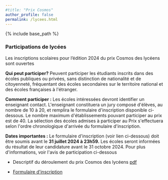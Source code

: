 ```yaml
---
#title: "Prix Cosmos"
author_profile: false
permalink: /lycees.html
---
```


{% include base_path %}



### Participations de lycées

Les inscriptions scolaires pour l’édition 2024 du prix Cosmos des
lycéens sont ouvertes

**Qui peut participer?**
Peuvent participer les étudiants inscrits dans des écoles publiques ou privées, sans distinction de nationalité et de citoyenneté, fréquentant des écoles secondaires sur le territoire national et des écoles françaises à l'étranger.

**Comment participer :** Les écoles intéressées devront identifier un enseignant contact. L'enseignant constituera un  jury composé d'élèves, au nombre de 10 à 20, et remplira le formulaire d'inscription disponible ci-dessous. Le nombre maximum d'établissements pouvant participer au prix est de 40. La sélection des écoles admises à participer au Prix s'effectuera selon l'ordre chronologique d'arrivée du formulaire d'inscription.

**Dates importantes :** Le formulaire d'inscription (voir lien ci-dessous) doit être soumis avant le **31 juillet 2024 à 23h59.**
Les écoles seront informées du résultat de leur candidature avant le 31 octobre 2024.
Pour plus d'informations, voir l'avis de participation ci-dessous

* Descriptif du déroulement du prix Cosmos des lycéens  [pdf](/files/PrixCosmos-livret-lycées.pdf)

* [Formulaire d'inscription](https://docs.google.com/forms/d/1LEoLW975NPIiQdp8iZvyGalnBTq_SVvEkmvWnl9hUTo/edit)
